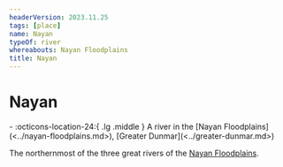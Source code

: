 ```yaml
---
headerVersion: 2023.11.25
tags: [place]
name: Nayan
typeOf: river
whereabouts: Nayan Floodplains
title: Nayan
---
```

# Nayan
<div class="grid cards ext-narrow-margin ext-one-column" markdown>
-    :octicons-location-24:{ .lg .middle } A river in the [Nayan Floodplains](<../nayan-floodplains.md>), [Greater Dunmar](<../greater-dunmar.md>)  
</div>


The northernmost of the three great rivers of the [Nayan Floodplains](<../nayan-floodplains.md>). 